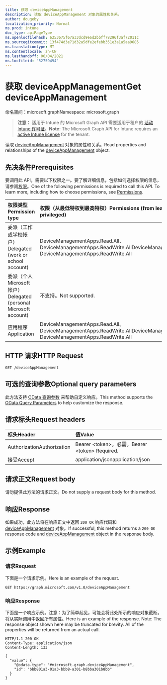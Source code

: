 ```yaml
---
title: 获取 deviceAppManagement
description: 读取 deviceAppManagement 对象的属性和关系。
author: dougeby
localization_priority: Normal
ms.prod: intune
doc_type: apiPageType
ms.openlocfilehash: 6353675f67a33dcd9e6d2bbff78296f3af72011c
ms.sourcegitcommit: 13f474d3e71d32a5dfe2efebb351e3a1a5aa9685
ms.translationtype: MT
ms.contentlocale: zh-CN
ms.lasthandoff: 06/04/2021
ms.locfileid: "52759494"
---
```

# <a name="get-deviceappmanagement"></a><span data-ttu-id="6a608-103">获取 deviceAppManagement</span><span class="sxs-lookup"><span data-stu-id="6a608-103">Get deviceAppManagement</span></span>

<span data-ttu-id="6a608-104">命名空间：microsoft.graph</span><span class="sxs-lookup"><span data-stu-id="6a608-104">Namespace: microsoft.graph</span></span>

> <span data-ttu-id="6a608-105">**注意：** 适用于 Intune 的 Microsoft Graph API 需要适用于租户的 [活动 Intune 许可证](https://go.microsoft.com/fwlink/?linkid=839381)。</span><span class="sxs-lookup"><span data-stu-id="6a608-105">**Note:** The Microsoft Graph API for Intune requires an [active Intune license](https://go.microsoft.com/fwlink/?linkid=839381) for the tenant.</span></span>

<span data-ttu-id="6a608-106">读取 [deviceAppManagement](../resources/intune-books-deviceappmanagement.md) 对象的属性和关系。</span><span class="sxs-lookup"><span data-stu-id="6a608-106">Read properties and relationships of the [deviceAppManagement](../resources/intune-books-deviceappmanagement.md) object.</span></span>

## <a name="prerequisites"></a><span data-ttu-id="6a608-107">先决条件</span><span class="sxs-lookup"><span data-stu-id="6a608-107">Prerequisites</span></span>
<span data-ttu-id="6a608-p101">要调用此 API，需要以下权限之一。要了解详细信息，包括如何选择权限的信息，请参阅[权限](/graph/permissions-reference)。</span><span class="sxs-lookup"><span data-stu-id="6a608-p101">One of the following permissions is required to call this API. To learn more, including how to choose permissions, see [Permissions](/graph/permissions-reference).</span></span>

|<span data-ttu-id="6a608-110">权限类型</span><span class="sxs-lookup"><span data-stu-id="6a608-110">Permission type</span></span>|<span data-ttu-id="6a608-111">权限（从最低特权到最高特权）</span><span class="sxs-lookup"><span data-stu-id="6a608-111">Permissions (from least to most privileged)</span></span>|
|:---|:---|
|<span data-ttu-id="6a608-112">委派（工作或学校帐户）</span><span class="sxs-lookup"><span data-stu-id="6a608-112">Delegated (work or school account)</span></span>|<span data-ttu-id="6a608-113">DeviceManagementApps.Read.All、DeviceManagementApps.ReadWrite.All</span><span class="sxs-lookup"><span data-stu-id="6a608-113">DeviceManagementApps.Read.All, DeviceManagementApps.ReadWrite.All</span></span>|
|<span data-ttu-id="6a608-114">委派（个人 Microsoft 帐户）</span><span class="sxs-lookup"><span data-stu-id="6a608-114">Delegated (personal Microsoft account)</span></span>|<span data-ttu-id="6a608-115">不支持。</span><span class="sxs-lookup"><span data-stu-id="6a608-115">Not supported.</span></span>|
|<span data-ttu-id="6a608-116">应用程序</span><span class="sxs-lookup"><span data-stu-id="6a608-116">Application</span></span>|<span data-ttu-id="6a608-117">DeviceManagementApps.Read.All、DeviceManagementApps.ReadWrite.All</span><span class="sxs-lookup"><span data-stu-id="6a608-117">DeviceManagementApps.Read.All, DeviceManagementApps.ReadWrite.All</span></span>|

## <a name="http-request"></a><span data-ttu-id="6a608-118">HTTP 请求</span><span class="sxs-lookup"><span data-stu-id="6a608-118">HTTP Request</span></span>
<!-- {
  "blockType": "ignored"
}
-->
``` http
GET /deviceAppManagement
```

## <a name="optional-query-parameters"></a><span data-ttu-id="6a608-119">可选的查询参数</span><span class="sxs-lookup"><span data-stu-id="6a608-119">Optional query parameters</span></span>
<span data-ttu-id="6a608-120">此方法支持 [OData 查询参数](/graph/query-parameters) 来帮助自定义响应。</span><span class="sxs-lookup"><span data-stu-id="6a608-120">This method supports the [OData Query Parameters](/graph/query-parameters) to help customize the response.</span></span>

## <a name="request-headers"></a><span data-ttu-id="6a608-121">请求标头</span><span class="sxs-lookup"><span data-stu-id="6a608-121">Request headers</span></span>
|<span data-ttu-id="6a608-122">标头</span><span class="sxs-lookup"><span data-stu-id="6a608-122">Header</span></span>|<span data-ttu-id="6a608-123">值</span><span class="sxs-lookup"><span data-stu-id="6a608-123">Value</span></span>|
|:---|:---|
|<span data-ttu-id="6a608-124">Authorization</span><span class="sxs-lookup"><span data-stu-id="6a608-124">Authorization</span></span>|<span data-ttu-id="6a608-125">Bearer &lt;token&gt;。必需。</span><span class="sxs-lookup"><span data-stu-id="6a608-125">Bearer &lt;token&gt; Required.</span></span>|
|<span data-ttu-id="6a608-126">接受</span><span class="sxs-lookup"><span data-stu-id="6a608-126">Accept</span></span>|<span data-ttu-id="6a608-127">application/json</span><span class="sxs-lookup"><span data-stu-id="6a608-127">application/json</span></span>|

## <a name="request-body"></a><span data-ttu-id="6a608-128">请求正文</span><span class="sxs-lookup"><span data-stu-id="6a608-128">Request body</span></span>
<span data-ttu-id="6a608-129">请勿提供此方法的请求正文。</span><span class="sxs-lookup"><span data-stu-id="6a608-129">Do not supply a request body for this method.</span></span>

## <a name="response"></a><span data-ttu-id="6a608-130">响应</span><span class="sxs-lookup"><span data-stu-id="6a608-130">Response</span></span>
<span data-ttu-id="6a608-131">如果成功，此方法将在响应正文中返回 `200 OK` 响应代码和 [deviceAppManagement](../resources/intune-books-deviceappmanagement.md) 对象。</span><span class="sxs-lookup"><span data-stu-id="6a608-131">If successful, this method returns a `200 OK` response code and [deviceAppManagement](../resources/intune-books-deviceappmanagement.md) object in the response body.</span></span>

## <a name="example"></a><span data-ttu-id="6a608-132">示例</span><span class="sxs-lookup"><span data-stu-id="6a608-132">Example</span></span>

### <a name="request"></a><span data-ttu-id="6a608-133">请求</span><span class="sxs-lookup"><span data-stu-id="6a608-133">Request</span></span>
<span data-ttu-id="6a608-134">下面是一个请求示例。</span><span class="sxs-lookup"><span data-stu-id="6a608-134">Here is an example of the request.</span></span>
``` http
GET https://graph.microsoft.com/v1.0/deviceAppManagement
```

### <a name="response"></a><span data-ttu-id="6a608-135">响应</span><span class="sxs-lookup"><span data-stu-id="6a608-135">Response</span></span>
<span data-ttu-id="6a608-p102">下面是一个响应示例。注意：为了简单起见，可能会将此处所示的响应对象截断。将从实际调用中返回所有属性。</span><span class="sxs-lookup"><span data-stu-id="6a608-p102">Here is an example of the response. Note: The response object shown here may be truncated for brevity. All of the properties will be returned from an actual call.</span></span>
``` http
HTTP/1.1 200 OK
Content-Type: application/json
Content-Length: 133

{
  "value": {
    "@odata.type": "#microsoft.graph.deviceAppManagement",
    "id": "bbb801a3-01a3-bbb8-a301-b8bba301b8bb"
  }
}
```




